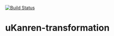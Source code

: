 [![Build Status](https://travis-ci.com/kajigor/uKanren_transformations.svg?branch=master)](https://travis-ci.com/kajigor/uKanren_transformations)

# uKanren-transformation
